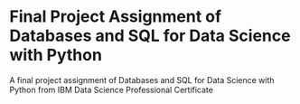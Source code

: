 # Final Project Assignment of Databases and SQL for Data Science with Python 
A final project assignment of Databases and SQL for Data Science with Python from IBM Data Science Professional Certificate
